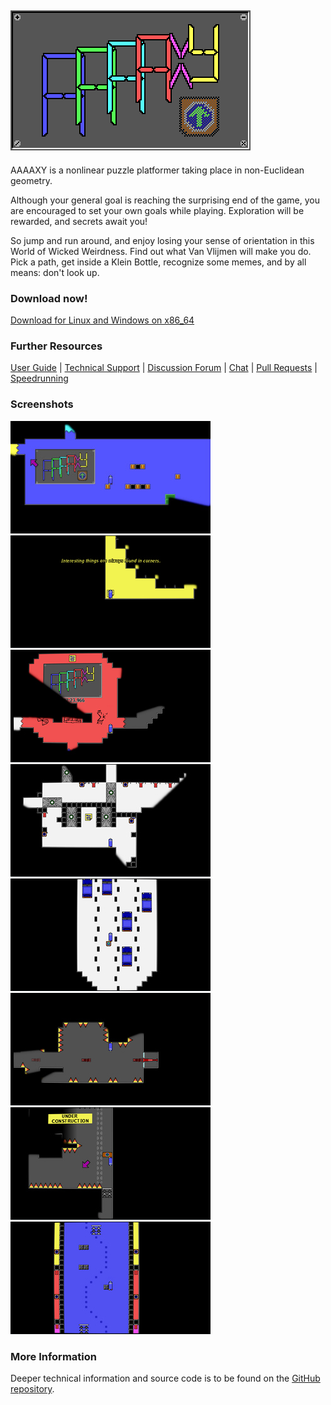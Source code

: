 ## ![AAAAXY](logo.png)

AAAAXY is a nonlinear puzzle platformer taking place in non-Euclidean
geometry.

Although your general goal is reaching the surprising end of the game,
you are encouraged to set your own goals while playing. Exploration will
be rewarded, and secrets await you\!

So jump and run around, and enjoy losing your sense of orientation in
this World of Wicked Weirdness. Find out what Van Vlijmen will make you
do. Pick a path, get inside a Klein Bottle, recognize some memes, and by
all means: don't look up.

### Download now\!

[Download for Linux and Windows on
x86\_64](https://github.com/divVerent/aaaaxy/releases)

### Further Resources

[User Guide](userguide.md) | [Technical
Support](https://github.com/divVerent/aaaaxy/issues) | [Discussion
Forum](https://github.com/divVerent/aaaaxy/discussions) |
[Chat](https://matrix.to/#/#aaaaxy:matrix.org) | [Pull
Requests](https://github.com/divVerent/aaaaxy/pulls) |
[Speedrunning](speedrunning.md)

### Screenshots

[![shot1](screenshots/shot1.jpg)](https://raw.githubusercontent.com/divVerent/aaaaxy/main/docs/screenshots/shot1.png)
[![shot2](screenshots/shot2.jpg)](https://raw.githubusercontent.com/divVerent/aaaaxy/main/docs/screenshots/shot2.png)
[![shot3](screenshots/shot3.jpg)](https://raw.githubusercontent.com/divVerent/aaaaxy/main/docs/screenshots/shot3.png)
[![shot4](screenshots/shot4.jpg)](https://raw.githubusercontent.com/divVerent/aaaaxy/main/docs/screenshots/shot4.png)
[![shot5](screenshots/shot5.jpg)](https://raw.githubusercontent.com/divVerent/aaaaxy/main/docs/screenshots/shot5.png)
[![shot6](screenshots/shot6.jpg)](https://raw.githubusercontent.com/divVerent/aaaaxy/main/docs/screenshots/shot6.png)
[![shot7](screenshots/shot7.jpg)](https://raw.githubusercontent.com/divVerent/aaaaxy/main/docs/screenshots/shot7.png)
[![shot8](screenshots/shot8.jpg)](https://raw.githubusercontent.com/divVerent/aaaaxy/main/docs/screenshots/shot8.png)

### More Information

Deeper technical information and source code is to be found on the
[GitHub repository](https://github.com/divVerent/aaaaxy).
